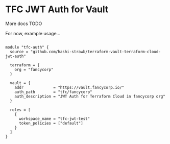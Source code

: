 # TFC JWT Auth for Vault

More docs TODO

For now, example usage...

```

module "tfc-auth" {
  source = "github.com/hashi-strawb/terraform-vault-terraform-cloud-jwt-auth"

  terraform = {
    org = "fancycorp"
  }

  vault = {
    addr             = "https://vault.fancycorp.io/"
    auth_path        = "tfc/fancycorp"
    auth_description = "JWT Auth for Terraform Cloud in fancycorp org"
  }

  roles = [
    {
      workspace_name = "tfc-jwt-test"
      token_policies = ["default"]
    }
  ]
}

```
